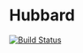 Hubbard
=======

[![Build Status](https://travis-ci.com/f-koehler/ieompp.svg?token=hbJwWhzxd4GRUDCLZCPV&branch=master)](https://travis-ci.com/f-koehler/ieompp)
